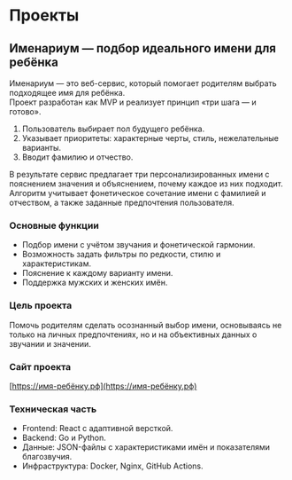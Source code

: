 # Проекты

## Именариум — подбор идеального имени для ребёнка

Именариум — это веб-сервис, который помогает родителям выбрать подходящее имя для ребёнка.  
Проект разработан как MVP и реализует принцип «три шага — и готово».

1. Пользователь выбирает пол будущего ребёнка.  
2. Указывает приоритеты: характерные черты, стиль, нежелательные варианты.  
3. Вводит фамилию и отчество.

В результате сервис предлагает три персонализированных имени с пояснением значения и объяснением, почему каждое из них подходит.  
Алгоритм учитывает фонетическое сочетание имени с фамилией и отчеством, а также заданные предпочтения пользователя.

### Основные функции
- Подбор имени с учётом звучания и фонетической гармонии.  
- Возможность задать фильтры по редкости, стилю и характеристикам.  
- Пояснение к каждому варианту имени.  
- Поддержка мужских и женских имён.

### Цель проекта
Помочь родителям сделать осознанный выбор имени, основываясь не только на личных предпочтениях, но и на объективных данных о звучании и значении.

### Сайт проекта
[https://имя-ребёнку.рф](https://имя-ребёнку.рф)

### Техническая часть
- Frontend: React с адаптивной версткой.  
- Backend: Go и Python.  
- Данные: JSON-файлы с характеристиками имён и показателями благозвучия.  
- Инфраструктура: Docker, Nginx, GitHub Actions.

